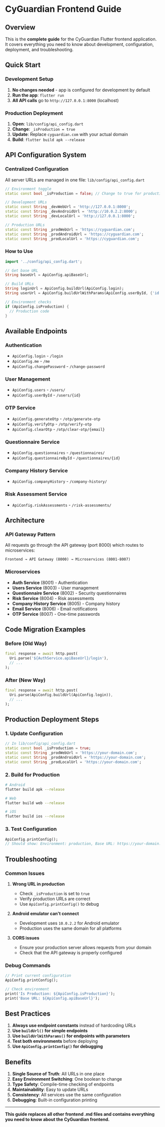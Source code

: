 # CyGuardian Frontend Guide

## Overview

This is the **complete guide** for the CyGuardian Flutter frontend application. It covers everything you need to know about development, configuration, deployment, and troubleshooting.

## Quick Start

### Development Setup
1. **No changes needed** - app is configured for development by default
2. **Run the app**: `flutter run`
3. **All API calls** go to `http://127.0.0.1:8000` (localhost)

### Production Deployment
1. **Open**: `lib/config/api_config.dart`
2. **Change**: `_isProduction = true`
3. **Update**: Replace `cyguardian.com` with your actual domain
4. **Build**: `flutter build apk --release`

## API Configuration System

### Centralized Configuration
All server URLs are managed in one file: `lib/config/api_config.dart`

```dart
// Environment toggle
static const bool _isProduction = false; // Change to true for production

// Development URLs
static const String _devWebUrl = 'http://127.0.0.1:8000';
static const String _devAndroidUrl = 'http://10.0.2.2:8000';
static const String _devLocalUrl = 'http://127.0.0.1:8000';

// Production URLs
static const String _prodWebUrl = 'https://cyguardian.com';
static const String _prodAndroidUrl = 'https://cyguardian.com';
static const String _prodLocalUrl = 'https://cyguardian.com';
```

### How to Use
```dart
import '../config/api_config.dart';

// Get base URL
String baseUrl = ApiConfig.apiBaseUrl;

// Build URLs
String loginUrl = ApiConfig.buildUrl(ApiConfig.login);
String userUrl = ApiConfig.buildUrlWithParams(ApiConfig.userById, {'id': 'user123'});

// Environment checks
if (ApiConfig.isProduction) {
  // Production code
}
```

## Available Endpoints

### Authentication
- `ApiConfig.login` - `/login`
- `ApiConfig.me` - `/me`
- `ApiConfig.changePassword` - `/change-password`

### User Management
- `ApiConfig.users` - `/users/`
- `ApiConfig.userById` - `/users/{id}`

### OTP Service
- `ApiConfig.generateOtp` - `/otp/generate-otp`
- `ApiConfig.verifyOtp` - `/otp/verify-otp`
- `ApiConfig.clearOtp` - `/otp/clear-otp/{email}`

### Questionnaire Service
- `ApiConfig.questionnaires` - `/questionnaires/`
- `ApiConfig.questionnaireById` - `/questionnaires/{id}`

### Company History Service
- `ApiConfig.companyHistory` - `/company-history/`

### Risk Assessment Service
- `ApiConfig.riskAssessments` - `/risk-assessments/`

## Architecture

### API Gateway Pattern
All requests go through the API gateway (port 8000) which routes to microservices:

```
Frontend → API Gateway (8000) → Microservices (8001-8007)
```

### Microservices
- **Auth Service** (8001) - Authentication
- **Users Service** (8003) - User management
- **Questionnaire Service** (8002) - Security questionnaires
- **Risk Service** (8004) - Risk assessments
- **Company History Service** (8005) - Company history
- **Email Service** (8006) - Email notifications
- **OTP Service** (8007) - One-time passwords

## Code Migration Examples

### Before (Old Way)
```dart
final response = await http.post(
  Uri.parse('${AuthService.apiBaseUrl}/login'),
  // ...
);
```

### After (New Way)
```dart
final response = await http.post(
  Uri.parse(ApiConfig.buildUrl(ApiConfig.login)),
  // ...
);
```

## Production Deployment Steps

### 1. Update Configuration
```dart
// In lib/config/api_config.dart
static const bool _isProduction = true;
static const String _prodWebUrl = 'https://your-domain.com';
static const String _prodAndroidUrl = 'https://your-domain.com';
static const String _prodLocalUrl = 'https://your-domain.com';
```

### 2. Build for Production
```bash
# Android
flutter build apk --release

# Web
flutter build web --release

# iOS
flutter build ios --release
```

### 3. Test Configuration
```dart
ApiConfig.printConfig();
// Should show: Environment: production, Base URL: https://your-domain.com
```

## Troubleshooting

### Common Issues

1. **Wrong URL in production**
   - Check `_isProduction` is set to `true`
   - Verify production URLs are correct
   - Use `ApiConfig.printConfig()` to debug

2. **Android emulator can't connect**
   - Development uses `10.0.2.2` for Android emulator
   - Production uses the same domain for all platforms

3. **CORS issues**
   - Ensure your production server allows requests from your domain
   - Check that the API gateway is properly configured

### Debug Commands
```dart
// Print current configuration
ApiConfig.printConfig();

// Check environment
print('Is Production: ${ApiConfig.isProduction}');
print('Base URL: ${ApiConfig.apiBaseUrl}');
```

## Best Practices

1. **Always use endpoint constants** instead of hardcoding URLs
2. **Use `buildUrl()` for simple endpoints**
3. **Use `buildUrlWithParams()` for endpoints with parameters**
4. **Test both environments** before deploying
5. **Use `ApiConfig.printConfig()` for debugging**

## Benefits

1. **Single Source of Truth**: All URLs in one place
2. **Easy Environment Switching**: One boolean to change
3. **Type Safety**: Compile-time checking of endpoints
4. **Maintainability**: Easy to update URLs
5. **Consistency**: All services use the same configuration
6. **Debugging**: Built-in configuration printing

---

**This guide replaces all other frontend .md files and contains everything you need to know about the CyGuardian frontend.**
